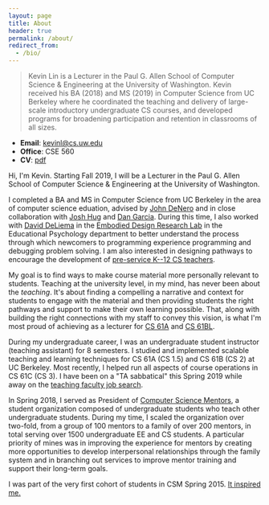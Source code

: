 ```yaml
---
layout: page
title: About
header: true
permalink: /about/
redirect_from:
  - /bio/
---
```


> Kevin Lin is a Lecturer in the Paul G. Allen School of Computer Science &
> Engineering at the University of Washington. Kevin received his BA (2018) and
> MS (2019) in Computer Science from UC Berkeley where he coordinated the
> teaching and delivery of large-scale introductory undergraduate CS courses,
> and developed programs for broadening participation and retention in
> classrooms of all sizes.

- **Email**: <kevinl@cs.uw.edu>
- **Office**: CSE 560
- **CV**: [pdf](/cv)

Hi, I'm Kevin. Starting Fall 2019, I will be a Lecturer in the Paul G. Allen
School of Computer Science & Engineering at the University of Washington.

I completed a BA and MS in Computer Science from UC Berkeley in the area of
computer science eduation, advised by [John DeNero][] and in close
collaboration with [Josh Hug][] and [Dan Garcia][]. During this time, I also
worked with [David DeLiema][] in the [Embodied Design Research Lab][EDRL] in
the Educational Psychology department to better understand the process through
which newcomers to programming experience programming and debugging problem
solving. I am also interested in designing pathways to encourage the
development of [pre-service K--12 CS teachers](/csp).

My goal is to find ways to make course material more personally relevant to
students. Teaching at the university level, in my mind, has never been about
the *teaching*. It's about finding a compelling a narrative and context for
students to engage with the material and then providing students the right
pathways and support to make their own learning possible. That, along with
building the right connections with my staff to convey this vision, is what I'm
most proud of achieving as a lecturer for [CS 61A][] and [CS 61BL][].

During my undergraduate career, I was an undergraduate student instructor
(teaching assistant) for 8 semesters. I studied and implemented scalable
teaching and learning techniques for CS 61A (CS 1.5) and CS 61B (CS 2) at UC
Berkeley. Most recently, I helped run all aspects of course operations in CS
61C (CS 3). I have been on a "TA sabbatical" this Spring 2019 while away on the
[teaching faculty job search](/recruiting).

In Spring 2018, I served as President of [Computer Science Mentors][], a
student organization composed of undergraduate students who teach other
undergraduate students. During my time, I scaled the organization over
two-fold, from a group of 100 mentors to a family of over 200 mentors, in total
serving over 1500 undergraduate EE and CS students. A particular priority of
mines was in improving the experience for mentors by creating more
opportunities to develop interpersonal relationships through the family system
and in branching out services to improve mentor training and support their
long-term goals.

I was part of the very first cohort of students in CSM Spring 2015. [It
inspired me.][Year One]

[John DeNero]: http://denero.org/
[Josh Hug]: http://www.dailycal.org/2017/06/19/thank-josh-hug/
[Dan Garcia]: https://people.eecs.berkeley.edu/~ddgarcia/
[David DeLiema]: http://www.david-deliema.com
[EDRL]: https://edrl.berkeley.edu/
[CS 61A]: http://inst.eecs.berkeley.edu/~cs61a/su17/
[CS 61BL]: https://cs61bl.org/su18
[Computer Science Mentors]: https://csmentors.berkeley.edu/
[Year One]: /2016/08/22/Year-One.html
